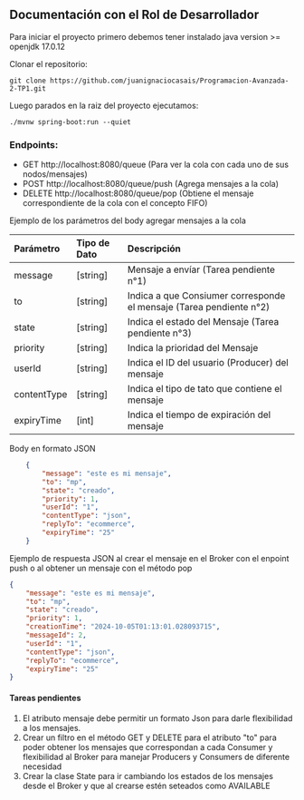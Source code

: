 ## Documentación con el Rol de Desarrollador

Para iniciar el proyecto primero debemos tener instalado java version >= openjdk 17.0.12

Clonar el repositorio:
```
git clone https://github.com/juanignaciocasais/Programacion-Avanzada-2-TP1.git
```
Luego parados en la raiz del proyecto ejecutamos:
```
./mvnw spring-boot:run --quiet
```

### Endpoints:
- GET    http://localhost:8080/queue (Para ver la cola con cada uno de sus nodos/mensajes)
- POST   http://localhost:8080/queue/push (Agrega mensajes a la cola)
- DELETE http://localhost:8080/queue/pop (Obtiene el mensaje correspondiente de la cola con el concepto FIFO)

Ejemplo de los parámetros del body agregar mensajes a la cola

| Parámetro   | Tipo de Dato  | Descripción                                                         |
|:------------|:--------------|:--------------------------------------------------------------------|
| message     | [string]      | Mensaje a envíar (Tarea pendiente n°1)                              |
| to          | [string]      | Indica a que Consiumer corresponde el mensaje (Tarea pendiente n°2) |
| state       | [string]      | Indica el estado del Mensaje (Tarea pendiente n°3)                  |
| priority    | [string]      | Indica la prioridad del Mensaje                                     |
| userId      | [string]      | Indica el ID del usuario (Producer) del mensaje                     |
| contentType | [string]      | Indica el tipo de tato que contiene el mensaje                      |
| expiryTime  | [int]         | Indica el tiempo de expiración del mensaje                          |

Body en formato JSON
```json
    {
        "message": "este es mi mensaje",
        "to": "mp",
        "state": "creado",
        "priority": 1,
        "userId": "1",
        "contentType": "json",
        "replyTo": "ecommerce",
        "expiryTime": "25"
    }
```
Ejemplo de respuesta JSON al crear el mensaje en el Broker con el enpoint push o al obtener un mensaje con el método pop 
```json
{
    "message": "este es mi mensaje",
    "to": "mp",
    "state": "creado",
    "priority": 1,
    "creationTime": "2024-10-05T01:13:01.028093715",
    "messageId": 2,
    "userId": "1",
    "contentType": "json",
    "replyTo": "ecommerce",
    "expiryTime": "25"
}
```
#### Tareas pendientes
1. El atributo mensaje debe permitir un formato Json para darle flexibilidad a los mensajes.
2. Crear un filtro en el método GET y DELETE para el atributo "to" para poder obtener los mensajes que correspondan a 
cada Consumer y flexibilidad al Broker para manejar Producers y Consumers de diferente necesidad
3. Crear la clase State para ir cambiando los estados de los mensajes desde el Broker y que al crearse estén seteados 
como AVAILABLE

